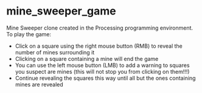 # mine_sweeper_game
Mine Sweeper clone created in the Processing programming environment.
To play the game:
- Click on a square using the right mouse button (RMB) to reveal the number of mines surrounding it
- Clicking on a square containing a mine will end the game
- You can use the left mouse button (LMB) to add a warning to squares you suspect are mines (this will not stop you from clicking on them!!!)
- Continue revealing the squares this way until all but the ones containing mines are revealed
